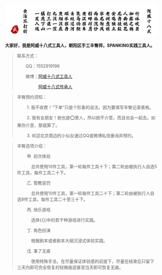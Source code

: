 # 

![阿威十八式](/images/av-18-styles.png " ")



**大家好，我是阿威十八式工具人，朝阳区手工丰臀师，SPANKING实践工具人。**

> 联系方式：
> 
> &emsp;&emsp;QQ：1552919196
> 
> &emsp;&emsp;微博：[阿威十八式工具人](https://weibo.com/u/7790437574)
> 
> &emsp;&emsp;&emsp;&emsp;&emsp;[阿威十八式传承人](https://weibo.com/u/7409397912)

<!-- > ![请注意](/images/important-notice.png " ") -->
> 丰臀预约须知：
> 
> &emsp;&emsp; 1. 我不收费！“下单”只是个形象的说法，因为要填写丰臀记录表格。
>
> &emsp;&emsp; 2. 我有女朋友！她也是⭕里人，所以她不介意，而且也会一起去。如果你介意，那就算了。
>
> &emsp;&emsp; 3. 欢迎北京周边的小仙女通过QQ或微博私信垂询并预约。

> 丰臀选项介绍：
>
> &emsp;&emsp;  甲. 初次体验
>
> &emsp;&emsp;&emsp;  总共使用10件工具，第一轮每件工具十下；第二轮由被执行人自选5件工具，每件工具二十下。
>
> &emsp;&emsp; 乙. 管教惩罚
>
> &emsp;&emsp;&emsp;  总共使用10件工具，第一轮每件工具二十下；第二轮由被执行人自选8件工具，每件工具二十至三十下。
> 
> &emsp;&emsp; 丙. 快乐游戏
>
> &emsp;&emsp;&emsp;  选择{{<link href="/圈内指南-快乐游戏集锦" content="快乐游戏集锦" title="快乐游戏集锦">}}中的若干种游戏进行实践。
> 
> &emsp;&emsp; 丁. 角色扮演
>
> &emsp;&emsp;&emsp;  根据剧本或者剧本大纲沉浸式体验实践。
>
> &emsp;&emsp; 戊. 事了无痕
>
> &emsp;&emsp;&emsp; 使用特殊手法，在尽量保证体验感的前提下，尽量在结束后只留下三天内即可完全恢复的轻微痕迹甚至当天即可恢复无痕。

